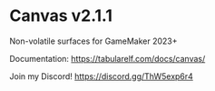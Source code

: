 # Canvas v2.1.1
Non-volatile surfaces for GameMaker 2023+

Documentation: https://tabularelf.com/docs/canvas/

Join my Discord! https://discord.gg/ThW5exp6r4
